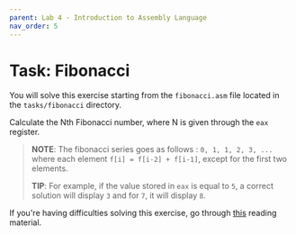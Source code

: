 ```yaml
---
parent: Lab 4 - Introduction to Assembly Language
nav_order: 5
---
```


# Task: Fibonacci

You will solve this exercise starting from the `fibonacci.asm` file located in the `tasks/fibonacci` directory.

Calculate the Nth Fibonacci number, where N is given through the `eax` register.

>**NOTE**: The fibonacci series goes as follows : `0, 1, 1, 2, 3, ...` where each element `f[i] = f[i-2] + f[i-1]`, except for the first two elements.
>
>**TIP**: For example, if the value stored in `eax` is equal to `5`, a correct solution will display `3` and for `7`, it will display `8`.

If you're having difficulties solving this exercise, go through [this](../../reading/x86-architecture-family.md) reading material.
